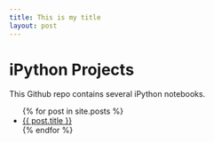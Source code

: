 ```yaml
---
title: This is my title
layout: post
---
```

# iPython Projects

This Github repo contains several iPython notebooks.

<ul>
  {% for post in site.posts %}
    <li>
      <a href="{{ post.url }}">{{ post.title }}</a>
    </li>
  {% endfor %}
</ul>
